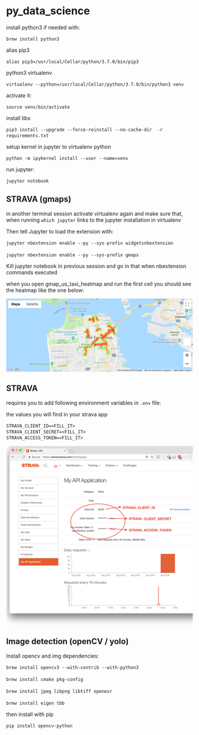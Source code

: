 # py_data_science

install python3 if needed with:

	brew install python3

alias pip3

	alias pip3=/usr/local/Cellar/python/3.7.0/bin/pip3


python3 virtualenv

	virtualenv --python=/usr/local/Cellar/python/3.7.0/bin/python3 venv

activate it:

	source venv/bin/activate

install libs

	pip3 install --upgrade --force-reinstall --no-cache-dir  -r requirements.txt

setup kernel in jupyter to virtualenv python

	python -m ipykernel install --user --name=venv


run jupyter:

	jupyter notebook

STRAVA (gmaps)
------

in another terminal session activate virtualenv again and make sure that, when running `which jupyter`
links to the jupyter installation in virtualenv

Then tell Jupyter to load the extension with:

    jupyter nbextension enable --py --sys-prefix widgetsnbextension

    jupyter nbextension enable --py --sys-prefix gmaps

Kill jupyter notebook in previous session and go in that when nbextension commands executed


when you open gmap_us_taxi_heatmap and run the first cell you should see the heatmap like the one below:


![heatmap](map.png)


STRAVA
------

requires you to add following environment variables in `.env` file:

the values you will find in your strava app

	STRAVA_CLIENT_ID=<FILL_IT>
	STRAVA_CLIENT_SECRET=<FILL_IT>
	STRAVA_ACCESS_TOKEN=<FILL_IT>
	
![strava](strava.png)



Image detection (openCV / yolo)
------------------------------

Install opencv and img dependencies:

	brew install opencv3 --with-contrib --with-python3

	brew install cmake pkg-config

	brew install jpeg libpng libtiff openexr
	
	brew install eigen tbb


then install with pip

	pip install opencv-python
